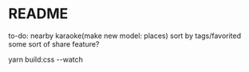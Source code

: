 # README
to-do:
  nearby karaoke(make new model: places)
  sort by tags/favorited
  some sort of share feature? 

yarn build:css --watch
